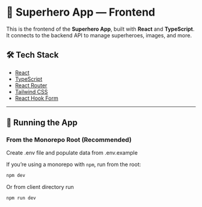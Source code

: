 # 🧩 Superhero App — Frontend

This is the frontend of the **Superhero App**, built with **React** and **TypeScript**. It connects to the backend API to manage superheroes, images, and more.

## 🛠 Tech Stack

- [React](https://reactjs.org/)
- [TypeScript](https://www.typescriptlang.org/)
- [React Router](https://reactrouter.com/)
- [Tailwind CSS](https://tailwindcss.com/)
- [React Hook Form](https://react-hook-form.com/)

---

## 🚀 Running the App

### From the Monorepo Root (Recommended)

Create .env file and populate data from .env.example

If you’re using a monorepo with `npm`, run from the root:

```bash
npm dev
```

Or from client directory run

```bash
npm run dev
```
